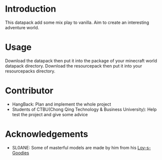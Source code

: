 # Introduction

This datapack add some mix play to vanilla. Aim to create an interesting adventure world.

# Usage

Download the datapack then put it into the package of your minecraft world datapack directory.
Download the resourcepack then put it into your resourcepacks directory.

# Contributor

- HangBack: Plan and implement the whole project
- Students of CTBU(Chong Qing Technology & Business University): Help test the project and give some advice

# Acknowledgements

- SL0ANE: Some of masterful models are made by him from his [Loy-s-Goodies](https://github.com/SL0ANE/Loy-s-Goodies)